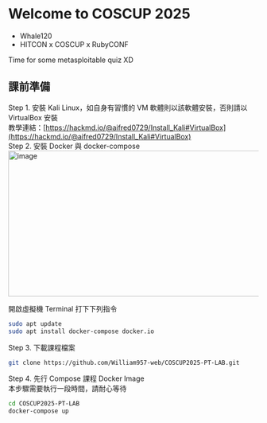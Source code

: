 # Welcome to COSCUP 2025

- Whale120
- HITCON x COSCUP x RubyCONF

Time for some metasploitable quiz XD  

## 課前準備
Step 1. 安裝 Kali Linux，如自身有習慣的 VM 軟體則以該軟體安裝，否則請以 VirtualBox 安裝  
教學連結：[https://hackmd.io/@aifred0729/Install_Kali#VirtualBox](https://hackmd.io/@aifred0729/Install_Kali#VirtualBox)  
Step 2. 安裝 Docker 與 docker-compose  
<img width="848" height="293" alt="image" src="https://github.com/user-attachments/assets/8f0216b9-921c-4b0b-aa66-2fbaaa6ef155" />

開啟虛擬機 Terminal 打下下列指令  
```bash
sudo apt update
sudo apt install docker-compose docker.io
```

Step 3. 下載課程檔案  
```bash
git clone https://github.com/William957-web/COSCUP2025-PT-LAB.git
```

Step 4. 先行 Compose 課程 Docker Image  
本步驟需要執行一段時間，請耐心等待
```bash
cd COSCUP2025-PT-LAB
docker-compose up
```
